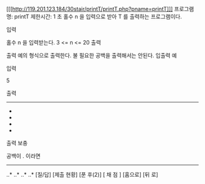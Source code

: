 [[[http://119.201.123.184/30stair/printT/printT.php?pname=printT]]]
프로그램 명: printT
제한시간: 1 초
홀수 n 을 입력으로 받아 T 를 출력하는 프로그램이다.

입력

홀수 n 을 입력받는다. 3 <= n <= 20
출력

출력 예의 형식으로 출력한다. 불 필요한 공백을 출력해서는 안된다.
입출력 예

입력

5

출력

*****
  *
  *
  *
  *
출력 보충

공백이 . 이라면
*****
..*
..*
..*
..*
[질/답] [제출 현황] [푼 후(2)]
[ 채 점 ] [홈으로]  [뒤 로]